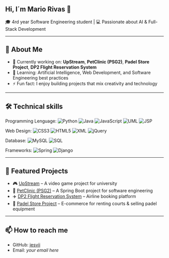 ## Hi, I´m Mario Rivas 👋

🎓 4rd year Software Engineering student | 💻 Passionate about AI & Full-Stack Development

---

## 🚀 About Me  
- 🔭 Currently working on: **UpStream**, **PetClinic (PSG2)**, **Padel Store Project**, **DP2 Flight Reservation System**  
- 🌱 Learning: Artificial Intelligence, Web Development, and Software Engineering best practices  
- ⚡ Fun fact: I enjoy building projects that mix creativity and technology

---

## 🛠️ Technical skills

Programming Lenguage: ![Python](https://img.shields.io/badge/Python-3776AB?style=flat&logo=python&logoColor=white) ![Java](https://img.shields.io/badge/Java-ED8B00?style=flat&logo=java&logoColor=white) ![JavaScript](https://img.shields.io/badge/JavaScript-F7DF1E?style=flat&logo=javascript&logoColor=black) ![UML](https://img.shields.io/badge/UML-000000?style=flat&logo=plantuml&logoColor=white) ![JSP](https://img.shields.io/badge/JSP-007396?style=flat&logo=java&logoColor=white)


Web Design: ![CSS3](https://img.shields.io/badge/CSS3-1572B6?style=flat&logo=css3&logoColor=white) ![HTML5](https://img.shields.io/badge/HTML5-E34F26?style=flat&logo=html5&logoColor=white) ![XML](https://img.shields.io/badge/XML-005A9C?style=flat&logo=w3c&logoColor=white)
![jQuery](https://img.shields.io/badge/jQuery-0769AD?style=flat&logo=jquery&logoColor=white)

Database: ![MySQL](https://img.shields.io/badge/MySQL-4479A1?style=flat&logo=mysql&logoColor=white) ![SQL](https://img.shields.io/badge/SQL-4479A1?style=flat&logo=postgresql&logoColor=white)

Frameworks: ![Spring](https://img.shields.io/badge/Spring-6DB33F?style=flat&logo=spring&logoColor=white) ![Django](https://img.shields.io/badge/Django-092E20?style=flat&logo=django&logoColor=white)

---

## 📌 Featured Projects  
- 🎮 [UpStream](#) – A video game project for university  
- 🐾 [PetClinic (PSG2)](#) – A Spring Boot project for software engineering  
- ✈️ [DP2 Flight Reservation System](#) – Airline booking platform  
- 🎾 [Padel Store Project](#) – E-commerce for renting courts & selling padel equipment

---

## 📫 How to reach me  
- GitHub: [jesvii](https://github.com/jesvii)  
- Email: *your email here* 
